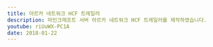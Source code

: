 ```yaml
---
title: 아르카 네트워크 HCF 트레일러
description: 마인크래프트 서버 아르카 네트워크 HCF 트레일러를 제작하였습니다.
youtube: riUuWX-PC1A
date: 2018-01-22
---
```

